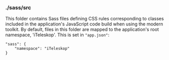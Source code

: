 ### ./sass/src

This folder contains Sass files defining CSS rules corresponding to classes
included in the application's JavaScript code build when using the modern toolkit.
By default, files in this folder are mapped to the application's root namespace, 'iTeleskop'.
This is set in `"app.json"`:

    "sass": {
        "namespace": "iTeleskop"
    }